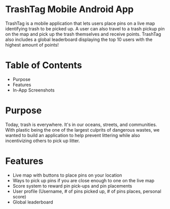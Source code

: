 # TrashTag Mobile Android App
TrashTag is a mobile application that lets users place pins on a live map identifying trash to be picked up. 
A user can also travel to a trash pickup pin on the map and pick up the trash themselves and receive points. 
TrashTag also includes a global leaderboard displaying the top 10 users with the highest amount of points!

# Table of Contents
* Purpose
* Features
* In-App Screenshots

# Purpose
Today, trash is everywhere. It's in our oceans, streets, and communities. With plastic being the one of the largest culprits of dangerous wastes, we wanted to build an application to help prevent littering while also incentivizing others to pick up litter.

# Features
* Live map with buttons to place pins on your location
* Ways to pick up pins if you are close enough to one on the live map
* Score system to reward pin pick-ups and pin placements
* User profile (Username, # of pins picked up, # of pins places, personal score)
* Global leaderboard

 
